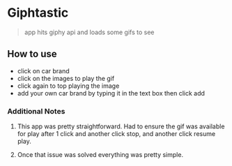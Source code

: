 
# Giphtastic

> app hits giphy api and loads some gifs to see


## How to use

- click on car brand
- click on the images to play the gif
- click again to top playing the image
- add your own car brand by typing it in the text box then click add


### Additional Notes

1. This app was pretty straightforward. Had to ensure the gif was available for play after 1 click and another click stop, and another click resume play.

2. Once that issue was solved everything was pretty simple.
